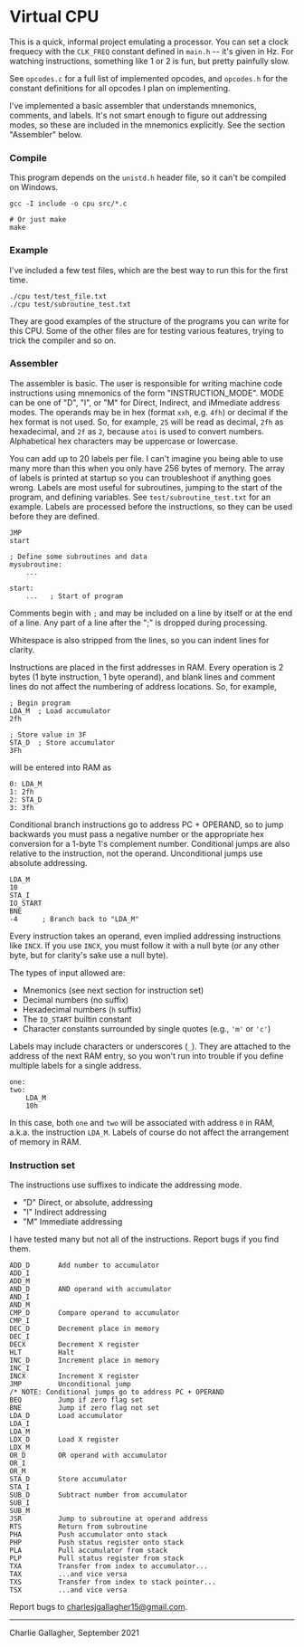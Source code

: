 # Virtual CPU
This is a quick, informal project emulating a processor. You can set a clock
frequecy with the `CLK_FREQ` constant defined in `main.h` -- it's given in Hz.
For watching instructions, something like 1 or 2 is fun, but pretty painfully
slow. 

See `opcodes.c` for a full list of implemented opcodes, and `opcodes.h` for the
constant definitions for all opcodes I plan on implementing.

I've implemented a basic assembler that understands mnemonics, comments, and
labels. It's not smart enough to figure out addressing modes, so these are
included in the mnemonics explicitly. See the section "Assembler" below.



### Compile
This program depends on the `unistd.h` header file, so it can't be compiled on
Windows. 


```
gcc -I include -o cpu src/*.c

# Or just make
make
```

### Example
I've included a few test files, which are the best way to run this for the first
time.

```
./cpu test/test_file.txt
./cpu test/subroutine_test.txt
```

They are good examples of the structure of the programs you can write for this
CPU. Some of the other files are for testing various features, trying to trick
the compiler and so on. 

### Assembler
The assembler is basic. The user is responsible for writing machine
code instructions using mnemonics of the form "INSTRUCTION\_MODE". MODE can be
one of "D", "I", or "M" for Direct, Indirect, and iMmediate address modes. The
operands may be in hex (format `xxh`, e.g. `4fh`) or decimal if the hex format
is not used. So, for example, `25` will be read as decimal, `2fh` as
hexadecimal, and `2f` as `2`, because `atoi` is used to convert numbers.
Alphabetical hex characters may be uppercase or lowercase. 

You can add up to 20 labels per file. I can't imagine you being able to use many
more than this when you only have 256 bytes of memory. The array of labels
is printed at startup so you can troubleshoot if anything goes wrong. Labels are
most useful for subroutines, jumping to the start of the program, and defining
variables. See `test/subroutine_test.txt` for an example. Labels are processed
before the instructions, so they can be used before they are defined. 

```
JMP
start

; Define some subroutines and data
mysubroutine:
    ...

start:
    ...   ; Start of program
```

Comments begin with `;` and may be included on a line by itself or at the end of
a line. Any part of a line after the ";" is dropped during processing. 

Whitespace is also stripped from the lines, so you can indent lines for clarity. 

Instructions are placed in the first addresses in RAM. Every operation is 2
bytes (1 byte instruction, 1 byte operand), and blank lines and comment lines do
not affect the numbering of address locations. So, for example,

```
; Begin program
LDA_M  ; Load accumulator
2fh

; Store value in 3F
STA_D  ; Store accumulator
3Fh
```

will be entered into RAM as

```
0: LDA_M
1: 2fh
2: STA_D
3: 3fh
```

Conditional branch instructions go to address PC + OPERAND, so to jump backwards
you must pass a negative number or the appropriate hex conversion for a 1-byte
1's complement number. Conditional jumps are also relative to the instruction,
not the operand. Unconditional jumps use absolute addressing. 

```
LDA_M
10
STA_I
IO_START
BNE
-4      ; Branch back to "LDA_M"
```

Every instruction takes an operand, even implied addressing instructions like
`INCX`. If you use `INCX`, you must follow it with a null byte (or any other
byte, but for clarity's sake use a null byte). 

The types of input allowed are: 

- Mnemonics (see next section for instruction set)
- Decimal numbers (no suffix)
- Hexadecimal numbers (`h` suffix)
- The `IO_START` builtin constant
- Character constants surrounded by single quotes (e.g., `'m'` or `'c'`)

Labels may include characters or underscores (`_`). They are attached to the
address of the next RAM entry, so you won't run into trouble if you define
multiple labels for a single address. 

```
one:
two:
    LDA_M
    10h
```

In this case, both `one` and `two` will be associated with address `0` in RAM,
a.k.a. the instruction `LDA_M`. Labels of course do not affect the arrangement
of memory in RAM. 


### Instruction set
The instructions use suffixes to indicate the addressing mode.

- "D" Direct, or absolute, addressing
- "I" Indirect addressing
- "M" Immediate addressing

I have tested many but not all of the instructions. Report bugs if you find
them. 

```
ADD_D       Add number to accumulator
ADD_I
ADD_M
AND_D       AND operand with accumulator
AND_I
AND_M
CMP_D       Compare operand to accumulator
CMP_I
DEC_D       Decrement place in memory
DEC_I
DECX        Decrement X register
HLT         Halt
INC_D       Increment place in memory
INC_I
INCX        Increment X register
JMP         Unconditional jump
/* NOTE: Conditional jumps go to address PC + OPERAND
BEQ         Jump if zero flag set
BNE         Jump if zero flag not set
LDA_D       Load accumulator
LDA_I
LDA_M
LDX_D       Load X register
LDX_M
OR_D        OR operand with accumulator
OR_I
OR_M
STA_D       Store accumulator
STA_I
SUB_D       Subtract number from accumulator
SUB_I
SUB_M
JSR         Jump to subroutine at operand address
RTS         Return from subroutine
PHA         Push accumulator onto stack
PHP         Push status register onto stack
PLA         Pull accumulator from stack
PLP         Pull status register from stack
TXA         Transfer from index to accumulator...
TAX         ...and vice versa
TXS         Transfer from index to stack pointer...
TSX         ...and vice versa
```

Report bugs to charlesjgallagher15@gmail.com.

---

Charlie Gallagher, September 2021
